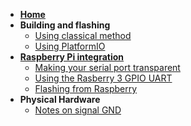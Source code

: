 * **[Home](Home)**
* **Building and flashing**
  * [Using classical method](Building-and-flashing)
  * [Using PlatformIO](PlatformIO-building)
* **[Raspberry Pi integration](Raspberry-Pi-integration)**
  * [Making your serial port transparent](Making-your-serial-port-transparent)
  * [Using the Rasberry 3 GPIO UART](Using-Raspberry-Pi-3-GPIO-UART)
  * [Flashing from Raspberry](Flashing-from-Raspberry)
* **Physical Hardware**
  * [Notes on signal GND](Physical-Hardware-notes)
  